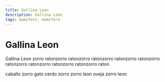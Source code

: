 ```yaml
---
title: Gallina Leon
description: Gallina Leon
tags: mamifero, mamifero
---
```


# Gallina Leon

Gallina Leon zorro ratonzorro ratonzorro ratonzorro ratonzorro ratonzorro ratonzorro ratonzorro ratonzorro ratonzorro raton

caballo zorro gato cerdo zorro zorro leon oveja zorro leon